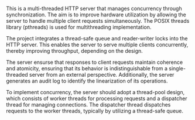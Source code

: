 This is a multi-threaded HTTP server that manages concurrency through synchronization. The aim is to improve hardware utilization by allowing the server to handle multiple client requests simultaneously. The POSIX threads library (pthreads) is used for multithreading implementation.

The project integrates a thread-safe queue and reader-writer locks into the HTTP server. This enables the server to serve multiple clients concurrently, thereby improving throughput, depending on the design.

The server ensurse that responses to client requests maintain coherence and atomicity, ensuring that its behavior is indistinguishable from a single-threaded server from an external perspective. Additionally, the server generates an audit log to identify the linearization of its operations.

To implement concurrency, the server should adopt a thread-pool design, which consists of worker threads for processing requests and a dispatcher thread for managing connections. The dispatcher thread dispatches requests to the worker threads, typically by utilizing a thread-safe queue.
